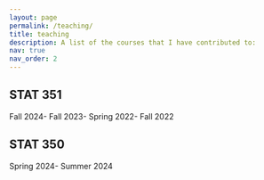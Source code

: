 ```yaml
---
layout: page
permalink: /teaching/
title: teaching
description: A list of the courses that I have contributed to:  
nav: true
nav_order: 2
---
```


## STAT 351

Fall 2024- Fall 2023- Spring 2022- Fall 2022

## STAT 350

Spring 2024- Summer 2024

